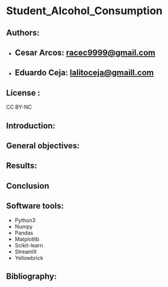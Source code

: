 # Student_Alcohol_Consumption

## Authors: 
* ## Cesar Arcos: racec9999@gmail.com
* ## Eduardo Ceja: lalitoceja@gmaill.com

## License : 
CC BY-NC

## Introduction: 

## General objectives:
## Results:
## Conclusion
## Software tools:
- Python3
- Numpy
- Pandas
- Matplotlib
- Scikit-learn
- Streamlit
- Yellowbrick
## Bibliography:


